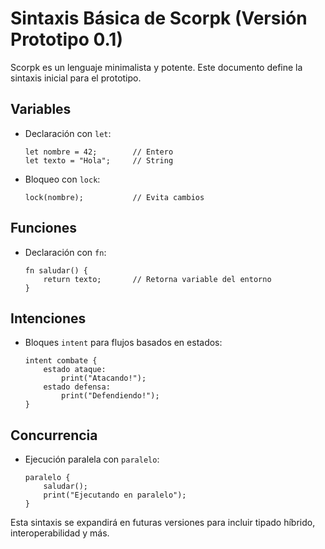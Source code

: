# Sintaxis Básica de Scorpk (Versión Prototipo 0.1)

Scorpk es un lenguaje minimalista y potente. Este documento define la sintaxis inicial para el prototipo.

## Variables
- Declaración con `let`:
  ```scorpk
  let nombre = 42;        // Entero
  let texto = "Hola";     // String
  ```
- Bloqueo con `lock`:
  ```scorpk
  lock(nombre);           // Evita cambios
  ```

## Funciones
- Declaración con `fn`:
  ```scorpk
  fn saludar() {
      return texto;       // Retorna variable del entorno
  }
  ```

## Intenciones
- Bloques `intent` para flujos basados en estados:
  ```scorpk
  intent combate {
      estado ataque:
          print("Atacando!");
      estado defensa:
          print("Defendiendo!");
  }
  ```

## Concurrencia
- Ejecución paralela con `paralelo`:
  ```scorpk
  paralelo {
      saludar();
      print("Ejecutando en paralelo");
  }
  ```

Esta sintaxis se expandirá en futuras versiones para incluir tipado híbrido, interoperabilidad y más.